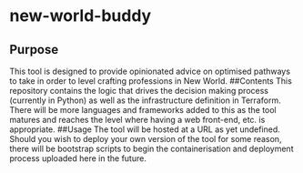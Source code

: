 # new-world-buddy
## Purpose
This tool is designed to provide opinionated advice on optimised pathways to take in order to level crafting professions in New World. 
##Contents
This repository contains the logic that drives the decision making process (currently in Python) as well as the infrastructure definition in Terraform. There will be more languages and frameworks added to this as the tool matures and reaches the level where having a web front-end, etc. is appropriate.
##Usage
The tool will be hosted at a URL as yet undefined. Should you wish to deploy your own version of the tool for some reason, there will be bootstrap scripts to begin the containerisation and deployment process uploaded here in the future.
